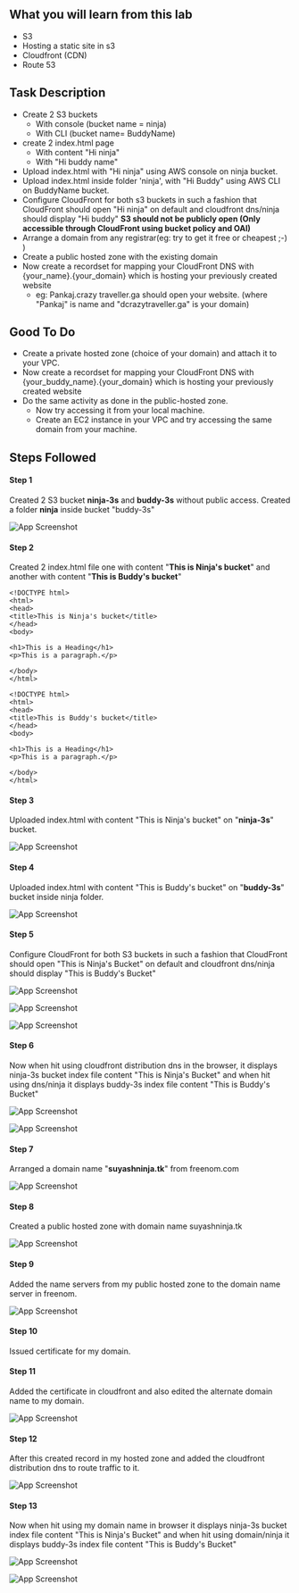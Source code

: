 ## What you will learn from this lab
- S3
- Hosting a static site in s3
- Cloudfront (CDN)
- Route 53

## Task Description 
- Create 2 S3 buckets 
    -  With console (bucket name = ninja) 
    -  With CLI (bucket name= BuddyName) 
- create 2 index.html page 
    - With content "Hi ninja" 
    - With "Hi buddy name"
- Upload index.html with "Hi ninja" using AWS console on ninja bucket.
- Upload index.html inside folder 'ninja', with "Hi Buddy" using AWS CLI  on BuddyName bucket.
- Configure CloudFront for both s3 buckets in such a fashion that CloudFront should open "Hi ninja" on default and cloudfront dns/ninja should display "Hi buddy"
 **S3 should not be publicly open (Only accessible through CloudFront using bucket policy and OAI)**
- Arrange a domain from any registrar(eg: try to get it free or cheapest ;-) )  
- Create a public hosted zone with the existing domain
- Now create a recordset  for mapping your  CloudFront DNS with {your_name}.{your_domain} which is hosting your previously created website 
    - eg: Pankaj.crazy traveller.ga should open your website. (where "Pankaj" is name and "dcrazytraveller.ga" is your domain)

##  Good To Do
- Create a private hosted zone (choice of your domain) and attach it to your VPC.
- Now create a recordset  for mapping your  CloudFront DNS with {your_buddy_name}.{your_domain} which is hosting your previously created website 
- Do the same activity as done in the public-hosted zone.
    - Now try accessing it from your local machine.
    - Create an EC2 instance in your VPC and try accessing the same domain from your machine.

## Steps Followed 

#### Step 1
Created 2 S3 bucket **ninja-3s** and **buddy-3s** without public access. Created a folder **ninja** inside bucket "buddy-3s"

![App Screenshot](buckets.PNG)

#### Step 2
Created 2 index.html file one with content "**This is Ninja's bucket**" and another with content "**This is Buddy's bucket**"

```
<!DOCTYPE html>
<html>
<head>
<title>This is Ninja's bucket</title>
</head>
<body>

<h1>This is a Heading</h1>
<p>This is a paragraph.</p>

</body>
</html>
```

```
<!DOCTYPE html>
<html>
<head>
<title>This is Buddy's bucket</title>
</head>
<body>

<h1>This is a Heading</h1>
<p>This is a paragraph.</p>

</body>
</html>
```

#### Step 3
Uploaded index.html with content "This is Ninja's bucket" on "**ninja-3s**" bucket.

![App Screenshot](ninja-3s.PNG)

#### Step 4
Uploaded index.html with content "This is Buddy's bucket" on "**buddy-3s**" bucket inside ninja folder.

![App Screenshot](buddy-3s.PNG)

#### Step 5
Configure CloudFront for both S3 buckets in such a fashion that CloudFront should open "This is Ninja's Bucket" on default and cloudfront dns/ninja should display "This is Buddy's Bucket"

![App Screenshot](cloudfront_distribution.PNG)

![App Screenshot](distribution_origin.PNG)

![App Screenshot](distribution_behaviour.PNG)

#### Step 6
Now when hit using cloudfront distribution dns in the browser, it displays ninja-3s bucket index file content "This is Ninja's Bucket" and when hit using dns/ninja it displays buddy-3s index file content "This is Buddy's Bucket" 

![App Screenshot](distribution_dns.PNG)

![App Screenshot](distribution_dns_ninja.PNG)

#### Step 7
Arranged a domain name "**suyashninja.tk**" from freenom.com

![App Screenshot](domain_info.PNG)

#### Step 8
Created a public hosted zone with domain name suyashninja.tk

![App Screenshot](hosted_zone.PNG)

#### Step 9
Added the name servers from my public hosted zone to the domain name server in freenom.

![App Screenshot](nameservers.PNG)

#### Step 10
Issued certificate for my domain.

#### Step 11
Added the certificate in cloudfront and also edited the alternate domain name to my domain. 

![App Screenshot](distribution_certificate.PNG)

#### Step 12
After this created record in my hosted zone and added the cloudfront distribution dns to route traffic to it.

![App Screenshot](hosted_zone_records.PNG)

#### Step 13
Now when hit using my domain name in browser it displays ninja-3s bucket index file content "This is Ninja's Bucket" and when hit using domain/ninja it displays buddy-3s index file content "This is Buddy's Bucket"

![App Screenshot](domain_dns.PNG)

![App Screenshot](domain_dns_ninja.PNG)